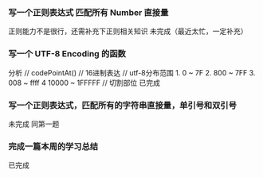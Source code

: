 ### 写一个正则表达式 匹配所有 Number 直接量
正则能力不是很行，还需补充下正则相关知识 未完成（最近太忙，一定补充）
### 写一个 UTF-8 Encoding 的函数
分析
// codePointAt()
// 16进制表达
// utf-8分布范围 1. 0 ~ 7F  2. 800 ~ 7FF 3. 008 ~ ffff 4 10000 ~ 1FFFFF
// 切割部位 
已完成
### 写一个正则表达式，匹配所有的字符串直接量，单引号和双引号
未完成 同第一题
### 完成一篇本周的学习总结
已完成